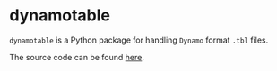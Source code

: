 # dynamotable
`dynamotable` is a Python package for handling `Dynamo` format `.tbl` files. 

The source code can be found [here](https://github.com/alisterburt/dynamotable).